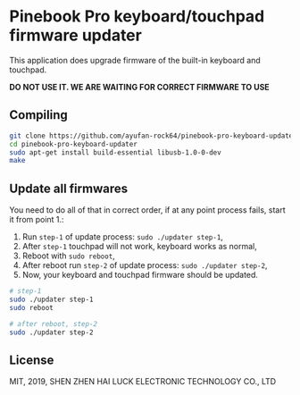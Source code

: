 # Pinebook Pro keyboard/touchpad firmware updater

This application does upgrade firmware of the built-in keyboard and touchpad.

**DO NOT USE IT. WE ARE WAITING FOR CORRECT FIRMWARE TO USE**

## Compiling

```bash
git clone https://github.com/ayufan-rock64/pinebook-pro-keyboard-updater -b my-updater
cd pinebook-pro-keyboard-updater
sudo apt-get install build-essential libusb-1.0-0-dev
make
```

## Update all firmwares

You need to do all of that in correct order,
if at any point process fails, start it from point 1.:

1. Run `step-1` of update process: `sudo ./updater step-1`,
1. After `step-1` touchpad will not work, keyboard works as normal,
1. Reboot with `sudo reboot`,
1. After reboot run `step-2` of update process: `sudo ./updater step-2`,
1. Now, your keyboard and touchpad firmware should be updated.

```bash
# step-1
sudo ./updater step-1
sudo reboot

# after reboot, step-2
sudo ./updater step-2
```

## License

MIT, 2019, SHEN ZHEN HAI LUCK ELECTRONIC TECHNOLOGY CO., LTD
